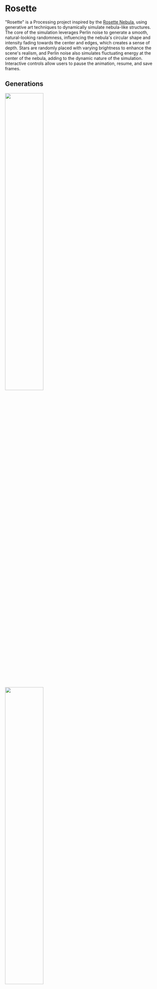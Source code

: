 # Rosette

"Rosette" is a Processing project inspired by the [Rosette Nebula](https://www.google.com/search?sca_esv=6f4062e96a08634e&sca_upv=1&sxsrf=ACQVn09n0LpAnriMzrXltJVSJPiF6jNYxA:1714631205516&q=rosette+nebula&uds=AMwkrPstUGqinC15cr6dSrX_aAEfSxvXU_Nd67Qp-Dz2FT5H2Dyjnzq_TAaeoJfQrn6JcVPxrsK1DgTab1PK1ozoNyPTFvIV-BwRX6cuXRjCxHUZrGmc5ZctKxJoHOQ3MZX9iVFVwbpc-XSdzijsLOVHk0OrjxMG9QxNoYB1wbluf4XWgDqrrlx9z2mI6--bHHQtYz68o6mN7mGrAIsl2RiMEyThO2vEzn8dnYEsqkzEsgxecNA-ajB4FbkCxJv5_medEdXL40tU-1hIPoElsC9e546zmo6nRthVTmGd67spC-rX9WN3xrE&udm=2&prmd=ivnmbtz&sa=X&ved=2ahUKEwiOvbP_qu6FAxW0V0EAHbuzBY0QtKgLegQIDBAB&biw=1512&bih=824&dpr=2#vhid=1JbDVbZdOe-ZcM&vssid=mosaic), using generative art techniques to dynamically simulate nebula-like structures. The core of the simulation leverages Perlin noise to generate a smooth, natural-looking randomness, influencing the nebula's circular shape and intensity fading towards the center and edges, which creates a sense of depth. Stars are randomly placed with varying brightness to enhance the scene's realism, and Perlin noise also simulates fluctuating energy at the center of the nebula, adding to the dynamic nature of the simulation. Interactive controls allow users to pause the animation, resume, and save frames.

## Generations
<p float="left">
  <img src="https://github.com/samirrajes/rosette/assets/77396123/4f3c469a-0159-4f06-8f85-3c2d64993864" width="50%" style="vertical-align:top" />
  <img src="https://github.com/samirrajes/rosette/assets/77396123/952f5a20-4449-4a0c-bf65-faaa59a2b6e8" width="50%" style="vertical-align:top" />
</p>

## Dependencies

To run this project, download Processing 4.x from [Processing's official website](https://processing.org/download/).

## Usage

1. Clone this repository or download the source code.
2. Open the `.pde` file in Processing.
3. Press 'Run' to start the simulation.
4. Use the following keyboard controls:
   - **S** - Save the current frame as a PNG.
   - **Enter/Return** - Pause/resume the simulation.

